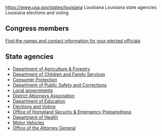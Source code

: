 

https://www.usa.gov/states/louisiana
Louisiana
Louisiana state agencies
Louisiana elections and voting

Congress members
----------------

[Find the names and contact information for your elected officials](https://www.usa.gov/elected-officials)

State agencies
--------------

* [Department of Agriculture & Forestry](https://www.ldaf.state.la.us/)
* [Department of Children and Family Services](https://www.dcfs.louisiana.gov/)
* [Consumer Protection](https://www.ag.state.la.us/Division/PublicProtection#consumer-protection)
* [Department of Public Safety and Corrections](https://doc.louisiana.gov/)
* [Local governments](https://www.louisiana.gov/local-louisiana/)
* [District Attorneys Association](https://www.ldaa.org/)
* [Department of Education](https://www.louisianabelieves.com/)
* [Elections and Voting](https://www.sos.la.gov/ElectionsAndVoting/Pages/default.aspx)
* [Office of Homeland Security & Emergency Preparedness](https://gohsep.la.gov/)
* [Department of Health](https://ldh.la.gov/)
* [Motor Vehicles](https://www.expresslane.org/)
* [Office of the Attorney General](https://www.ag.state.la.us/)
